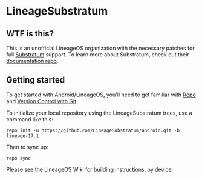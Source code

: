 LineageSubstratum
=================

WTF is this?
------------

This is an unofficial LineageOS organization with the necessary patches for full
[Substratum](https://github.com/substratum/substratum) support. To learn more about Substratum,
check out their [documentation repo](https://github.com/substratum/documentation).

Getting started
---------------

To get started with Android/LineageOS, you'll need to get
familiar with [Repo](https://source.android.com/source/using-repo.html) and [Version Control with Git](https://source.android.com/source/version-control.html).

To initialize your local repository using the LineageSubstratum trees, use a command like this:
```
repo init -u https://github.com/LineageSubstratum/android.git -b lineage-17.1
```
Then to sync up:
```
repo sync
```
Please see the [LineageOS Wiki](https://wiki.lineageos.org/) for building instructions, by device.
